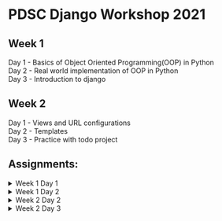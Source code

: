 # PDSC Django Workshop 2021

## Week 1

Day 1 - Basics of Object Oriented Programming(OOP) in Python<br>
Day 2 - Real world implementation of OOP in Python<br>
Day 3 - Introduction to django<br>

## Week 2
Day 1 - Views and URL configurations<br>
Day 2 - Templates<br>
Day 3 - Practice with todo project<br>

## Assignments:
<details>
  <summary>Week 1 Day 1</summary>
<ol>
Implement the following using OOP in Python:
    
![week1-day1-assignment](https://user-images.githubusercontent.com/24486999/147358747-5b671d4b-a0ce-405f-ad80-21cf99a56b7c.png)
    
Solution [here](https://github.com/suravshrestha/pdsc-django-workshop-2021/blob/main/week-01-day-01/oop.py)
<ol>
</details>
  
<details>
  <summary>Week 1 Day 2</summary>
  <ol>
    
View the assignment [here](https://github.com/suravshrestha/pdsc-django-workshop-2021/blob/f66d3e96d9f81acd6da7dd3646fd31b68abba089/week-01-day-02/instructor-lecture-file.py#L70)    
Solution [here](https://github.com/suravshrestha/pdsc-django-workshop-2021/blob/main/week-01-day-02/bank.py)
  </ol>
</details>

<details>
  <summary>Week 2 Day 2</summary>
  <ol>
Create a django project that has a form which takes two numbers as input and display their average on another page.<br>
Use Python to calculate, don't use Javascript.

Solution [here](https://github.com/suravshrestha/pdsc-django-workshop-2021/tree/main/week-02-day-02/assignment)
  </ol>
</details>
  
<details>
  <summary>Week 2 Day 3</summary>
  <ol>
Try to complete the todo project demonstrated in the workshop.<br>
Run the project and try to implement the project in django.

Solution [here](https://github.com/suravshrestha/pdsc-django-workshop-2021/tree/main/week-02-day-03/project)
  </ol>
</details>
